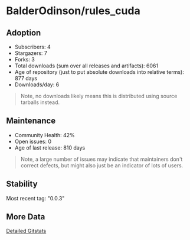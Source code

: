 # BalderOdinson/rules_cuda

## Adoption

- Subscribers: 4
- Stargazers: 7
- Forks: 3
- Total downloads (sum over all releases and artifacts): 6061
- Age of repository (just to put absolute downloads into relative terms): 877 days
- Downloads/day: 6

> Note, no downloads likely means this is distributed using source tarballs instead.

## Maintenance

- Community Health: 42%
- Open issues: 0
- Age of last release: 810 days

> Note, a large number of issues may indicate that maintainers don't correct defects, but might also
> just be an indicator of lots of users.

## Stability

Most recent tag: "0.0.3"

## More Data

[Detailed Gitstats](/bazel-catalog/gitstats/BalderOdinson/rules_cuda)

